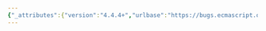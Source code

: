 ```yaml
---
{"_attributes":{"version":"4.4.4+","urlbase":"https://bugs.ecmascript.org/","maintainer":"dherman@mozilla.com"},"bug":{"bug_id":698,"creation_ts":"2012-10-02 16:30:00 -0700","short_desc":"Public API for ToLocalTime","delta_ts":"2012-10-16 15:06:10 -0700","product":"Internationalization - ECMA-402","component":"Specification","version":"Edition 2.0 proposals","rep_platform":"All","op_sys":"All","bug_status":"CONFIRMED","priority":"Normal","bug_severity":"enhancement","everconfirmed":true,"reporter":{"uid":"ecmascriptbugs","name":"Norbert"},"assigned_to":{"uid":"ecmascriptbugs","name":"Norbert"},"long_desc":[{"commentid":1818,"comment_count":0,"who":{"uid":"ecmascriptbugs","name":"Norbert"},"bug_when":"2012-10-02 16:30:19 -0700","thetext":"Edition 1.0, section 12.3.2 describes an abstract operation ToLocalTime, which converts a given date to its corresponding weekday/era/year/month/day/hour/minute/second/inDST values, taking the provided calendar and time zone into consideration.\n\nExposing this function as public API would allow the many JavaScript date/time formatting libraries to support non-Gregorian calendars and time zones other than UTC and local time."}]}}
---
```

